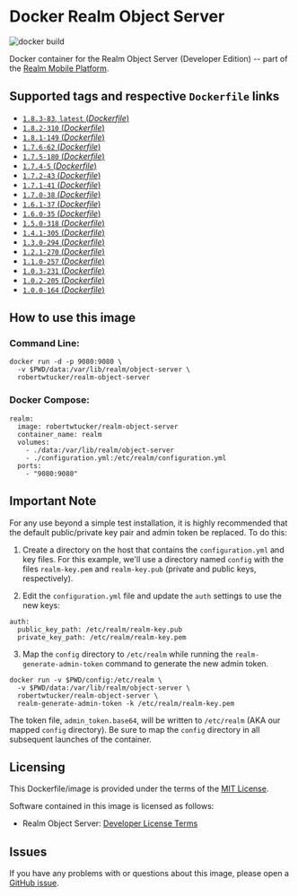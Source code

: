 # Docker Realm Object Server
![docker build](https://img.shields.io/docker/automated/robertwtucker/realm-object-server.svg)

Docker container for the Realm Object Server (Developer Edition) -- part of the [Realm Mobile Platform](https://realm.io/products/realm-mobile-platform/).

## Supported tags and respective `Dockerfile` links

* [`1.8.3-83`, `latest` (*Dockerfile*)](https://github.com/robertwtucker/docker-realm-object-server/blob/master/Dockerfile)
* [`1.8.2-310` (*Dockerfile*)](https://github.com/robertwtucker/docker-realm-object-server/blob/1.8.2-310/Dockerfile)
* [`1.8.1-149` (*Dockerfile*)](https://github.com/robertwtucker/docker-realm-object-server/blob/1.8.1-149/Dockerfile)
* [`1.7.6-62` (*Dockerfile*)](https://github.com/robertwtucker/docker-realm-object-server/blob/1.7.6-62/Dockerfile)
* [`1.7.5-180` (*Dockerfile*)](https://github.com/robertwtucker/docker-realm-object-server/blob/1.7.5-180/Dockerfile)
* [`1.7.4-5` (*Dockerfile*)](https://github.com/robertwtucker/docker-realm-object-server/blob/1.7.4-5/Dockerfile)
* [`1.7.2-43` (*Dockerfile*)](https://github.com/robertwtucker/docker-realm-object-server/blob/1.7.2-43/Dockerfile)
* [`1.7.1-41` (*Dockerfile*)](https://github.com/robertwtucker/docker-realm-object-server/blob/1.7.1-41/Dockerfile)
* [`1.7.0-38` (*Dockerfile*)](https://github.com/robertwtucker/docker-realm-object-server/blob/1.7.0-38/Dockerfile)
* [`1.6.1-37` (*Dockerfile*)](https://github.com/robertwtucker/docker-realm-object-server/blob/1.6.1-37/Dockerfile)
* [`1.6.0-35` (*Dockerfile*)](https://github.com/robertwtucker/docker-realm-object-server/blob/1.6.0-35/Dockerfile)
* [`1.5.0-318` (*Dockerfile*)](https://github.com/robertwtucker/docker-realm-object-server/blob/1.5.0-318/Dockerfile)
* [`1.4.1-305` (*Dockerfile*)](https://github.com/robertwtucker/docker-realm-object-server/blob/1.4.1-305/Dockerfile)
* [`1.3.0-294` (*Dockerfile*)](https://github.com/robertwtucker/docker-realm-object-server/blob/1.3.0-294/Dockerfile)
* [`1.2.1-270` (*Dockerfile*)](https://github.com/robertwtucker/docker-realm-object-server/blob/1.2.1-270/Dockerfile)
* [`1.1.0-257` (*Dockerfile*)](https://github.com/robertwtucker/docker-realm-object-server/blob/1.1.0-257/Dockerfile)
* [`1.0.3-231` (*Dockerfile*)](https://github.com/robertwtucker/docker-realm-object-server/blob/1.0.3-231/Dockerfile)
* [`1.0.2-205` (*Dockerfile*)](https://github.com/robertwtucker/docker-realm-object-server/blob/1.0.2-205/Dockerfile)
* [`1.0.0-164` (*Dockerfile*)](https://github.com/robertwtucker/docker-realm-object-server/blob/1.0.0-164/Dockerfile)

## How to use this image

### Command Line:

```console
docker run -d -p 9080:9080 \
  -v $PWD/data:/var/lib/realm/object-server \
  robertwtucker/realm-object-server
```

### Docker Compose:

```console
realm:
  image: robertwtucker/realm-object-server
  container_name: realm
  volumes:
    - ./data:/var/lib/realm/object-server
    - ./configuration.yml:/etc/realm/configuration.yml
  ports:
    - "9080:9080"
```

## Important Note

For any use beyond a simple test installation, it is highly recommended that the default public/private key pair and admin token be replaced. To do this:

1. Create a directory on the host that contains the ```configuration.yml``` and key files. For this example, we'll use a directory named ```config``` with the files ```realm-key.pem``` and ```realm-key.pub``` (private and public keys, respectively).

2. Edit the ```configuration.yml``` file and update the ```auth``` settings to use the new keys:

```console
auth:
  public_key_path: /etc/realm/realm-key.pub
  private_key_path: /etc/realm/realm-key.pem
```

3. Map the ```config``` directory to ```/etc/realm``` while running the ```realm-generate-admin-token``` command to generate the new admin token.

```console
docker run -v $PWD/config:/etc/realm \
  -v $PWD/data:/var/lib/realm/object-server \
  robertwtucker/realm-object-server \
  realm-generate-admin-token -k /etc/realm/realm-key.pem
```

The token file, ```admin_token.base64```, will be written to ```/etc/realm``` (AKA our mapped ```config``` directory). Be sure to map the ```config``` directory in all subsequent launches of the container.

## Licensing

This Dockerfile/image is provided under the terms of the [MIT License](https://github.com/robertwtucker/docker-realm-object-server/blob/master/LICENSE).

Software contained in this image is licensed as follows:

* Realm Object Server: [Developer License Terms](https://realm.io/legal/developer-license-terms/)

## Issues

If you have any problems with or questions about this image, please open a [GitHub issue](https://github.com/robertwtucker/docker-realm-object-server/issues).
